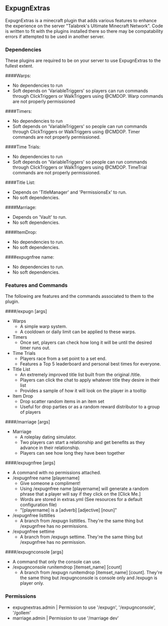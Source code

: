 ## ExpugnExtras
ExpugnExtras is a minecraft plugin that adds various features to enhance the experience
on the server "Talabrek's Ultimate Minecraft Network". Code is written to fit with the plugins
installed there so there may be compatability errors if attempted to be used in another server.

### Dependencies
These plugins are required to be on your server to use ExpugnExtras to the fullest extent.

####Warps:
  * No dependencies to run
  * Soft depends on 'VariableTriggers' so players can run commands through ClickTriggers 
    or WalkTriggers using @CMDOP. Warp commands are not properly permissioned

####Timers:
  * No dependencies to run
  * Soft depends on 'VariableTriggers' so people can run commands through ClickTriggers
    or WalkTriggers using @CMDOP. Timer commands are not properly permissioned.

####Time Trials:
  * No dependencies to run
  * Soft depends on 'VariableTriggers' so people can run commands through ClickTriggers
    or WalkTriggers using @CMDOP. TimeTrial commands are not properly permissioned.

####Title List:
  * Depends on 'TitleManager' and 'PermissionsEx' to run.
  * No soft dependencies.

####Marriage:
  * Depends on 'Vault' to run.
  * No soft dependencies.
  
####ItemDrop:
  * No dependencies to run.
  * No soft dependencies.
  
####expugnfree name:
  * No dependencies to run.
  * No soft dependencies.

### Features and Commands
The following are features and the commands associated to them to the plugin.

####/expugn [args]
  * Warps
    - A simple warp system.
    - A cooldown or daily limit can be applied to these warps.
  * Timers
    - Once set, players can check how long it will be until the desired timer runs out.
  * Time Trials
    - Players race from a set point to a set end.
    - Features a Top 5 leaderboard and personal best times for everyone.
  * Title List
    - An extremely improved title list built from the original /title.
    - Players can click the chat to apply whatever title they desire in their list
    - Provides a sample of how it will look on the player in a tooltip
  * Item Drop
    - Drop scatter random items in an item set
    - Useful for drop parties or as a random reward distributor to a group of players

####/marriage [args]
  * Marriage
    - A roleplay dating simulator.
    - Two players can start a relationship and get benefits as they advance in their relationship.
    - Players can see how long they have been together

####/expugnfree [args]
  * A command with no permissions attached.
  * /expugnfree name [playername]
    - Give someone a compliment!
    - Using /expugnfree name [playername] will generate a random phrase that a player will say if they click on the [Click Me.]
    - Words are stored in extras.yml (See resources for a default configuration file)
    - "[playername] is a [adverb] [adjective] [noun]"
  * /expugnfree listtitles
    - A branch from /expugn listtitles. They're the same thing but /expugnfree has no permissions.
  * /expugnfree settime
    - A branch from /expugn settime. They're the same thing but /expugnfree has no permission.
 
####/expugnconsole [args]
  * A command that only the console can use.
  * /expugnconsole runitemdrop [itemset_name] [count]
    - A branch from /expugn runitemdrop [itemset_name] [count]. They're the same thing but /expugnconsole is console only and /expugn is player only.

### Permissions
  * expugnextras.admin | Permission to use '/expugn', '/expugnconsole', '/gollem'
  * marriage.admin | Permission to use '/marriage dev'

